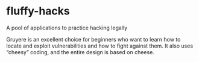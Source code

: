 # fluffy-hacks
A pool of applications to practice hacking legally

Gruyere is an excellent choice for beginners who want to learn how to locate and exploit vulnerabilities and how to fight against them. It also uses “cheesy” coding, and the entire design is based on cheese.
